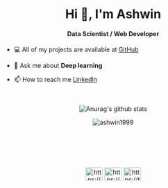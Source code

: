 <h1 align="center">Hi 👋, I'm Ashwin</h1>

<h4 align="center">Data Scientist / Web Developer</h4>

- 💻 All of my projects are available at [GitHub](https://github.com/Ashwin1999?tab=repositories)

- 💬 Ask me about **Deep learning**

- 📫 How to reach me [LinkedIn](https://www.linkedin.com/in/ashwin-bala1999/)

<br>

<p align="center">
  <img align="center" src="https://github-readme-stats.anuraghazra1.vercel.app/api?username=ashwin1999&show_icons=true&include_all_commits=true&theme=material-palenight" alt="Anurag's github stats" />
</p>

<p align="center">
  <img align="center" src="https://github-readme-streak-stats.herokuapp.com/?user=ashwin1999&theme=material-palenight" alt="ashwin1999" />
</p>

<br>

<p align="center">
<br><br><br>
<a href="https://linkedin.com/in/ashwin-bala1999/" target="blank"><img align="center" src="https://cdn.jsdelivr.net/npm/simple-icons@3.0.1/icons/linkedin.svg" alt="https://www.linkedin.com/in/ashwin-bala1999/" height="30" width="40" /></a>
<a href="https://kaggle.com/ashwinbala1999" target="blank"><img align="center" src="https://cdn.jsdelivr.net/npm/simple-icons@3.0.1/icons/kaggle.svg" alt="https://www.kaggle.com/ashwinbala1999" height="30" width="40" /></a>
<a href="https://twitter.com/AshwinBala14" target="blank"><img align="center" src="https://cdn.jsdelivr.net/npm/simple-icons@3.0.1/icons/twitter.svg" alt="https://twitter.com/AshwinBala14" height="30" width="40" /></a>
</p>
